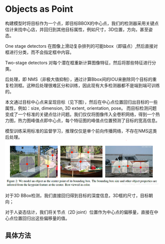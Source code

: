 # Objects as Point


构建模型时将目标作为一个点，即目标BBOX的中心点，我们的检测器采用关键点估计来找中心店，并回归到其他目标属性，例如尺寸，3D位置，方向，甚至姿态。


One stage detectors 在图像上滑动复杂排列的可能bbox（即锚点）,然后直接对框进行分类，而不会指定框中内容。

Two-stage detectors 对每个潜在框重新计算图像特征，然后将那些特征进行分类。

后处理，即 NMS（非极大值抑制），通过计算Bbox间的IOU来删除同个目标的重复检测框。这种后处理很难区分和训练，因此现有大多检测器都不是端到端可训练的。

本文通过目标中心点来呈现目标（见下图），然后在中心点位置回归出目标的一些属性，例如：size, dimension, 3D extent, orientation, pose。 而目标检测问题变成了一个标准的关键点估计问题。我们仅仅将图像传入全卷积网络，得到一个热力图，热力图峰值点即中心点，每个特征图的峰值点位置预测了目标的宽高信息。

模型训练采用标准的监督学习，推理仅仅是单个前向传播网络，不存在NMS这类后处理。
![avatar](../img/centernet2.png)

对于3D BBox检测，我们直接回归得到目标的深度信息，3D框的尺寸，目标朝向；

对于人姿态估计，我们将关节点（2D joint）位置作为中心点的偏移量，直接在中心点位置回归出这些偏移量的值。


## 具体方法

